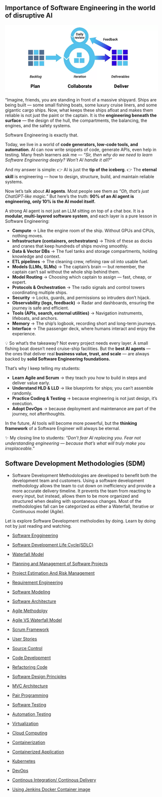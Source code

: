 ## Importance of Software Engineering in the world of disruptive AI

<img src="/images/sdm.webp"/>


“Imagine, friends, you are standing in front of a massive shipyard. Ships are being built — some small fishing boats, some luxury cruise liners, and some gigantic cargo ships. Now, what keeps these ships afloat and makes them reliable is not just the paint or the captain. It is the **engineering beneath the surface** — the design of the hull, the compartments, the balancing, the engines, and the safety systems.

Software Engineering is exactly that.

Today, we live in a world of **code generators, low-code tools, and automation**. AI can now write snippets of code, generate APIs, even help in testing. Many fresh learners ask me — *“Sir, then why do we need to learn Software Engineering deeply? Won’t AI handle it all?”*

And my answer is simple:
👉 AI is just the **tip of the iceberg**.
👉 The **eternal skill** is engineering — how to design, structure, build, and maintain reliable systems.


Now let’s talk about **AI agents**.
Most people see them as *“Oh, that’s just ChatGPT-like magic.”*
But here’s the truth: **90% of an AI agent is engineering, only 10% is the AI model itself.**

A strong AI agent is not just an LLM sitting on top of a chat box. It is a **modular, multi-layered software system**, and each layer is a pure lesson in Software Engineering:

* **Compute** → Like the engine room of the ship. Without GPUs and CPUs, nothing moves.
* **Infrastructure (containers, orchestrators)** → Think of these as docks and cranes that keep hundreds of ships moving smoothly.
* **Data & Vector DBs** → The fuel tanks and storage compartments, holding knowledge and context.
* **ETL pipelines** → The cleaning crew, refining raw oil into usable fuel.
* **Models (LLMs, SLMs)** → The captain’s brain — but remember, the captain can’t sail without the whole ship behind them.
* **Model Routing** → Choosing which captain to assign — fast, cheap, or expert.
* **Protocols & Orchestration** → The radio signals and control towers coordinating multiple ships.
* **Security** → Locks, guards, and permissions so intruders don’t hijack.
* **Observability (logs, feedback)** → Radar and dashboards, ensuring the journey is safe and efficient.
* **Tools (APIs, search, external utilities)** → Navigation instruments, lifeboats, and anchors.
* **Memory** → The ship’s logbook, recording short and long-term journeys.
* **Interface** → The passenger deck, where humans interact and enjoy the experience.

💡 So what’s the takeaway?
Not every project needs every layer. A small fishing boat doesn’t need cruise-ship facilities. But the **best AI agents** — the ones that deliver real **business value, trust, and scale** — are always backed by **solid Software Engineering foundations.**

That’s why I keep telling my students:

* **Learn Agile and Scrum** → they teach you how to build in steps and deliver value early.
* **Understand HLD & LLD** → like blueprints for ships; you can’t assemble randomly.
* **Practice Coding & Testing** → because engineering is not just design, it’s execution.
* **Adopt DevOps** → because deployment and maintenance are part of the journey, not afterthoughts.

In the future, AI tools will become more powerful, but the **thinking framework** of a Software Engineer will always be eternal.

✨ My closing line to students:
*“Don’t fear AI replacing you. Fear not understanding engineering — because that’s what will truly make you irreplaceable.”*
 

## Software Development Methodologies (SDM)

- Software Development Methodologies are developed to benefit both the development team and customers. Using a software development methodology allows the team to cut down on inefficiency and provide a more accurate delivery timeline. It prevents the team from reacting to every input, but instead, allows them to be more organized and structured when dealing with spontaneous changes. Most of the methodologies fall can be categorized as either a Waterfall, Iterative or Continuous model (Agile).

Let is explore Software Development metholodies by doing.
Learn by doing not by just reading and watching.

- <a href="https://github.com/RaviTambade/TFLSDM/blob/main/notes/softwareengg.md"> Software Enggineering</a>
- <a href="https://github.com/RaviTambade/TFLSDM/blob/main/notes/sdlc.md"> Software Development Life Cycle(SDLC)</a>
- <a href="https://github.com/RaviTambade/TFLSDM/blob/main/notes/waterfall.md"> Waterfall Model</a>

- <a href="https://github.com/RaviTambade/TFLSDM/blob/main/notes/pmp.md"> Planning and  Management of Software Projects </a>
- <a href="https://github.com/RaviTambade/TFLSDM/blob/main/notes/EstimationRiskmgmt.md">Project Estimation And Risk Management </a>
- <a href="https://github.com/RaviTambade/TFLSDM/blob/main/notesRequirementEngg.md">Requirement Engineering </a>
- <a href="https://github.com/RaviTambade/TFLSDM/blob/main/notes/Modeling.md">Software Modeling </a>
- <a href="https://github.com/RaviTambade/TFLSDM/blob/main/notes/softwarearchitecture.md"> Software Architecture</a>

- <a href="https://github.com/RaviTambade/TFLSDM/blob/main/notes/agile.md"> Agile Methodolgy</a>
- <a href="https://github.com/RaviTambade/TFLSDM/blob/main/notes/agilevswaterfall.md"> Agile VS Waterfall Model</a>
- <a href="https://github.com/RaviTambade/TFLSDM/blob/main/notesscrum.md"> Scrum Framework</a>
- <a href="https://github.com/RaviTambade/TFLSDM/blob/main/notesUserStory.md"> User Stories</a>
- <a href="https://github.com/RaviTambade/TFLSDM/blob/main/notes/sourcecontrol.md"> Source Control</a>
- <a href="https://github.com/RaviTambade/TFLSDM/blob/main/notes/CodeDevelopment.md">Code Development</a>
- <a href="https://github.com/RaviTambade/TFLSDM/blob/main/notes/Refactoring.md">Refactoring Code</a>
- <a href="https://github.com/RaviTambade/TFLSDM/blob/main/notes/softwaredesignPriniciples.md"> Software Design Principles</a>
- <a href="https://github.com/RaviTambade/TFLSDM/blob/main/notesmvc/architecture.md"> MVC  Architecture</a>
- <a href="https://github.com/RaviTambade/TFLSDM/blob/main/notes/PairProgramming.md">Pair Programming</a>

- <a href="https://github.com/RaviTambade/TFLSDM/blob/main/notes/softwaretesting.md"> Software Testing</a>
- <a href="https://github.com/RaviTambade/TFLSDM/blob/main/notes/TestAutomation.md"> Automation Testing</a>
- <a href="https://github.com/RaviTambade/TFLSDM/blob/main/notes/virtualization.md"> Virtualization</a>
- <a href="https://github.com/RaviTambade/TFLSDM/blob/main/notes/cloud.md"> Cloud Computing</a>
- <a href="https://github.com/RaviTambade/TFLSDM/blob/main/notes/Docker.md"> Containerization</a>
- <a href="https://github.com/RaviTambade/TFLSDM/blob/main/notes/containrizedapp.md"> Containerized Application</a>
- <a href="https://github.com/RaviTambade/TFLSDM/blob/main/notes/kubernetes.md"> Kubernetes</a>
- <a href="https://github.com/RaviTambade/TFLSDM/blob/main/notes/devops.md"> DevOps</a>
- <a href="https://github.com/RaviTambade/TFLSDM/blob/main/notes/CICD.md"> Continous Integration/ Continous Delivery</a>
- <a href="https://github.com/RaviTambade/TFLSDM/blob/main/notes/jenkins_install.md"> Using Jenkins Docker Container image</a>
